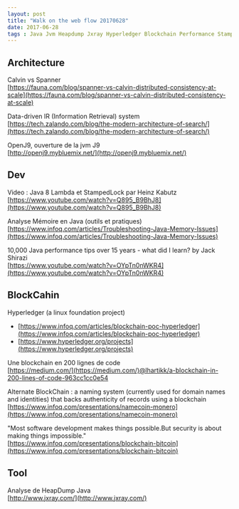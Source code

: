 ```yaml
---
layout: post
title: "Walk on the web flow 20170628"
date: 2017-06-28
tags : Java Jvm Heapdump Jxray Hyperledger Blockchain Performance Stampedlock Openj9 Data Ir Spannerdb Google Webflowwalk
---
```


## Architecture

Calvin vs Spanner  
[https://fauna.com/blog/spanner-vs-calvin-distributed-consistency-at-scale](https://fauna.com/blog/spanner-vs-calvin-distributed-consistency-at-scale)

Data-driven IR (Information Retrieval) system  
[https://tech.zalando.com/blog/the-modern-architecture-of-search/](https://tech.zalando.com/blog/the-modern-architecture-of-search/)

OpenJ9, ouverture de la jvm J9  
[http://openj9.mybluemix.net/](http://openj9.mybluemix.net/)

## Dev

Video : Java 8 Lambda et StampedLock par Heinz Kabutz  
[https://www.youtube.com/watch?v=Q895_B9BhJ8](https://www.youtube.com/watch?v=Q895_B9BhJ8)

Analyse Mémoire en Java (outils et pratiques)  
[https://www.infoq.com/articles/Troubleshooting-Java-Memory-Issues](https://www.infoq.com/articles/Troubleshooting-Java-Memory-Issues)

10,000 Java performance tips over 15 years - what did I learn? by Jack Shirazi  
[https://www.youtube.com/watch?v=OYpTn0nWKR4](https://www.youtube.com/watch?v=OYpTn0nWKR4)

## BlockCahin

Hyperledger (a linux foundation project)  
* [https://www.infoq.com/articles/blockchain-poc-hyperledger](https://www.infoq.com/articles/blockchain-poc-hyperledger)
* [https://www.hyperledger.org/projects](https://www.hyperledger.org/projects)

Une blockchain en 200 lignes de code  
[https://medium.com/](https://medium.com/)@lhartikk/a-blockchain-in-200-lines-of-code-963cc1cc0e54

Alternate BlockChain : a naming system (currently used for domain names and identities) that backs authenticity of records using a blockchain  
[https://www.infoq.com/presentations/namecoin-monero](https://www.infoq.com/presentations/namecoin-monero)  

"Most software development makes things possible.But security is about making things impossible."  
[https://www.infoq.com/presentations/blockchain-bitcoin](https://www.infoq.com/presentations/blockchain-bitcoin)

## Tool

Analyse de HeapDump Java  
[http://www.jxray.com/](http://www.jxray.com/) 
